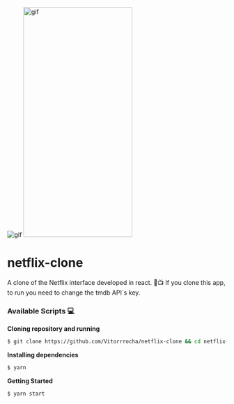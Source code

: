 <img alt="gif" src="githubAssets/webGif.gif"/>
<img alt="gif" src="githubAssets/mobileGif.gif" width="250" height="528"/>

# netflix-clone
A clone of the Netflix interface developed in react. 🍿📺
If you clone this app, to run you need to change the tmdb API´s key.

### Available Scripts 💻

**Cloning repository and running**

```bash
$ git clone https://github.com/Vitorrrocha/netflix-clone && cd netflix-clone
```

**Installing dependencies**

```bash
$ yarn
```

**Getting Started**

```bash
$ yarn start
```
